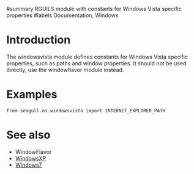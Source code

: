 ﻿#summary RGUILS module with constants for Windows Vista specific properties
#labels Documentation, Windows

# Introduction #

The windowsvista module defines constants for Windows Vista specific properties, such as paths and window properties. It should not be used directly, use the windowflavor module instead.


# Examples #

```
from seagull.os.windowsvista import INTERNET_EXPLORER_PATH
```

# See also #

  * WindowFlavor
  * [WindowsXP](WindowsXP.md)
  * [Windows7](Windows7.md)